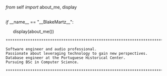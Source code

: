 _from_ self _import_ about\_me, display
<br><br>

_if_ \_\_name\_\_ == "\_\_BlakeMartz\_\_":

  &nbsp;&nbsp;&nbsp;&nbsp;&nbsp;&nbsp;display(about\_me())


    *****************************************************************************************************************************************************************************************************************************
 
    Software engineer and audio professional.
    Passionate about leveraging technology to gain new perspectives.
    Database engineer at the Portuguese Historical Center.
    Pursuing BSc in Computer Science.
     
    *****************************************************************************************************************************************************************************************************************************
